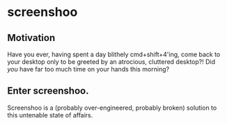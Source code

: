 # screenshoo

## Motivation 
Have you ever, having spent a day blithely cmd+shift+4'ing, come back to your desktop only to be greeted by an atrocious, cluttered desktop?! Did *you* have far too much time on your hands this morning?

## Enter screenshoo.
Screenshoo is a (probably over-engineered, probably broken) solution to this untenable state of affairs.
